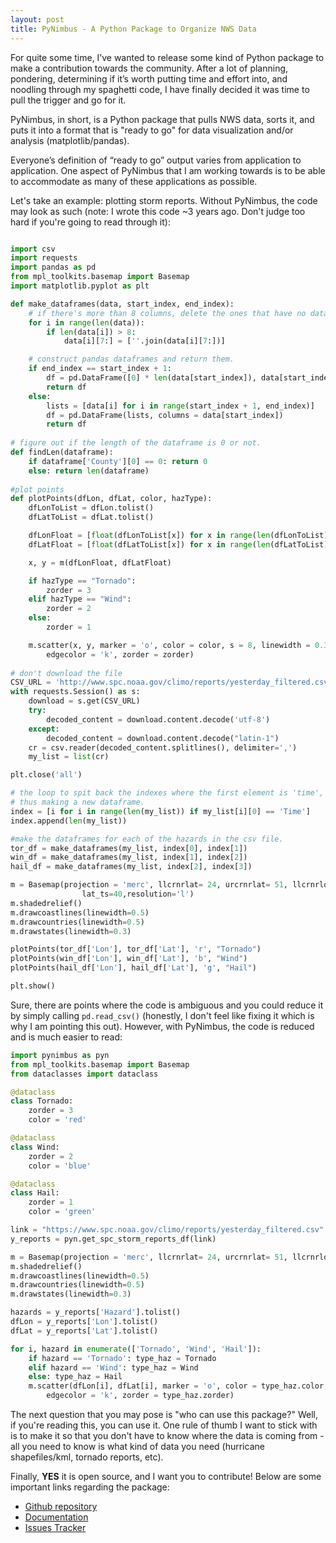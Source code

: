 ```yaml
---
layout: post
title: PyNimbus - A Python Package to Organize NWS Data
---
```


For quite some time, I’ve wanted to release some kind of Python package to make a contribution towards the community. After a lot of planning, pondering, determining if it’s worth putting time and effort into, and noodling through my spaghetti code, I have finally decided it was time to pull the trigger and go for it.

PyNimbus, in short, is a Python package that pulls NWS data, sorts it, and puts it into a format that is "ready to go" for data visualization and/or analysis (matplotlib/pandas).

Everyone’s definition of “ready to go” output varies from application to application. One aspect of PyNimbus that I am working towards is to be able to accommodate as many of these applications as possible. 

Let's take an example: plotting storm reports. Without PyNimbus, the code may look as such (note: I wrote this code ~3 years ago. Don't judge too hard if you're going to read through it):

```python

import csv
import requests
import pandas as pd
from mpl_toolkits.basemap import Basemap
import matplotlib.pyplot as plt

def make_dataframes(data, start_index, end_index):
    # if there's more than 8 columns, delete the ones that have no data.
    for i in range(len(data)):
        if len(data[i]) > 8:
            data[i][7:] = [''.join(data[i][7:])]

    # construct pandas dataframes and return them.
    if end_index == start_index + 1:
        df = pd.DataFrame([0] * len(data[start_index]), data[start_index]).T
        return df
    else:
        lists = [data[i] for i in range(start_index + 1, end_index)]
        df = pd.DataFrame(lists, columns = data[start_index])
        return df
        
# figure out if the length of the dataframe is 0 or not.
def findLen(dataframe):
    if dataframe['County'][0] == 0: return 0
    else: return len(dataframe)
    
#plot points
def plotPoints(dfLon, dfLat, color, hazType):
    dfLonToList = dfLon.tolist()
    dfLatToList = dfLat.tolist()

    dfLonFloat = [float(dfLonToList[x]) for x in range(len(dfLonToList))]
    dfLatFloat = [float(dfLatToList[x]) for x in range(len(dfLatToList))]

    x, y = m(dfLonFloat, dfLatFloat)

    if hazType == "Tornado":
        zorder = 3
    elif hazType == "Wind":
        zorder = 2
    else:
        zorder = 1

    m.scatter(x, y, marker = 'o', color = color, s = 8, linewidth = 0.3,
        edgecolor = 'k', zorder = zorder)
        
# don't download the file
CSV_URL = 'http://www.spc.noaa.gov/climo/reports/yesterday_filtered.csv'
with requests.Session() as s:
    download = s.get(CSV_URL)
    try:
        decoded_content = download.content.decode('utf-8')
    except:
        decoded_content = download.content.decode("latin-1")
    cr = csv.reader(decoded_content.splitlines(), delimiter=',')
    my_list = list(cr)

plt.close('all')

# the loop to spit back the indexes where the first element is 'time',
# thus making a new dataframe.
index = [i for i in range(len(my_list)) if my_list[i][0] == 'Time']
index.append(len(my_list))

#make the dataframes for each of the hazards in the csv file.
tor_df = make_dataframes(my_list, index[0], index[1])
win_df = make_dataframes(my_list, index[1], index[2])
hail_df = make_dataframes(my_list, index[2], index[3])

m = Basemap(projection = 'merc', llcrnrlat= 24, urcrnrlat= 51, llcrnrlon= -127, urcrnrlon= -65,\
                lat_ts=40,resolution='l')
m.shadedrelief()
m.drawcoastlines(linewidth=0.5)
m.drawcountries(linewidth=0.5)
m.drawstates(linewidth=0.3)

plotPoints(tor_df['Lon'], tor_df['Lat'], 'r', "Tornado")
plotPoints(win_df['Lon'], win_df['Lat'], 'b', "Wind")
plotPoints(hail_df['Lon'], hail_df['Lat'], 'g', "Hail")

plt.show()
```

Sure, there are points where the code is ambiguous and you could reduce it by simply calling `pd.read_csv()` (honestly, I don't feel like fixing it which is why I am pointing this out). However, with PyNimbus, the code is reduced and is much easier to read:
```python
import pynimbus as pyn
from mpl_toolkits.basemap import Basemap
from dataclasses import dataclass

@dataclass
class Tornado:
    zorder = 3
    color = 'red'

@dataclass
class Wind:
    zorder = 2
    color = 'blue'

@dataclass
class Hail:
    zorder = 1
    color = 'green'

link = "https://www.spc.noaa.gov/climo/reports/yesterday_filtered.csv"
y_reports = pyn.get_spc_storm_reports_df(link)

m = Basemap(projection = 'merc', llcrnrlat= 24, urcrnrlat= 51, llcrnrlon= -127, urcrnrlon= -65, lat_ts=40,resolution='l')
m.shadedrelief()
m.drawcoastlines(linewidth=0.5)
m.drawcountries(linewidth=0.5)
m.drawstates(linewidth=0.3)

hazards = y_reports['Hazard'].tolist()
dfLon = y_reports['Lon'].tolist()
dfLat = y_reports['Lat'].tolist()

for i, hazard in enumerate(['Tornado', 'Wind', 'Hail']):
    if hazard == 'Tornado': type_haz = Tornado
    elif hazard == 'Wind': type_haz = Wind
    else: type_haz = Hail
    m.scatter(dfLon[i], dfLat[i], marker = 'o', color = type_haz.color, s = 8, linewidth = 0.3,
        edgecolor = 'k', zorder = type_haz.zorder)
```

The next question that you may pose is "who can use this package?" Well, if you're reading this, you can use it. One rule of thumb I want to stick with is to make it so that you don't have to know where the data is coming from - all you need to know is what kind of data you need (hurricane shapefiles/kml, tornado reports, etc).

Finally, **YES** it is open source, and I want you to contribute! Below are some important links regarding the package:

- [Github repository](https://github.com/WxBDM/PyNimbus)
- [Documentation](https://pynimbus.readthedocs.io/en/latest/)
- [Issues Tracker](https://github.com/WxBDM/PyNimbus/issues)
